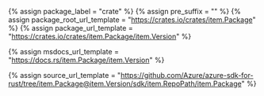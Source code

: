 {% assign package_label = "crate" %}
{% assign pre_suffix = "" %}
{% assign package_root_url_template = "https://crates.io/crates/item.Package" %}
{% assign package_url_template = "https://crates.io/crates/item.Package/item.Version" %}
<!-- Currently for rust we don't have any docs published -->
{% assign msdocs_url_template = "https://docs.rs/item.Package/item.Version" %}
<!-- {% assign ghdocs_url_template = "https://azuresdkdocs.z19.web.core.windows.net/rust/item.Package/item.Version/index.html" %} -->
{% assign source_url_template = "https://github.com/Azure/azure-sdk-for-rust/tree/item.Package@item.Version/sdk/item.RepoPath/item.Package" %}
